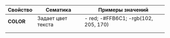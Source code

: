 
| Свойство  | Сематика           | Примеры значений                     |
| --------- | ------------------ | ------------------------------------ |
| **COLOR** | Задает цвет текста | - red; -#FFB6C1; -rgb(102, 205, 170) |
|           |                    |                                      |
|           |                    |                                      |
